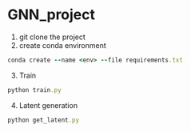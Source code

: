 # GNN_project
1. git clone the project
2. create conda environment
```ruby
conda create --name <env> --file requirements.txt
```
3. Train
```ruby
python train.py
```
4. Latent generation
```ruby
python get_latent.py
```
